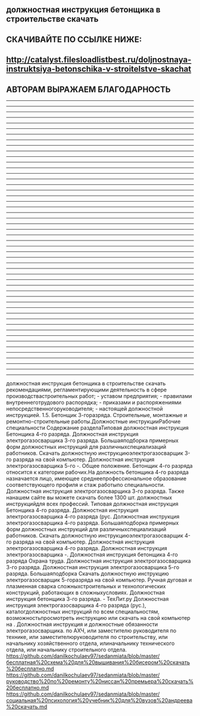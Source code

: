 должностная инструкция бетонщика в строительстве скачать
--------------------------------------------------
СКАЧИВАЙТЕ ПО ССЫЛКЕ НИЖЕ:
--------------------------------------------------
http://catalyst.filesloadlistbest.ru/doljnostnaya-instruktsiya-betonschika-v-stroitelstve-skachat
--------------------------------------------------
АВТОРАМ ВЫРАЖАЕМ БЛАГОДАРНОСТЬ
--------------------------------------------------
--------------------------------------------------
--------------------------------------------------
--------------------------------------------------
--------------------------------------------------
--------------------------------------------------
--------------------------------------------------
--------------------------------------------------
--------------------------------------------------
--------------------------------------------------
--------------------------------------------------
--------------------------------------------------
--------------------------------------------------
--------------------------------------------------
--------------------------------------------------
--------------------------------------------------
--------------------------------------------------
--------------------------------------------------
--------------------------------------------------
--------------------------------------------------
--------------------------------------------------
--------------------------------------------------
--------------------------------------------------
--------------------------------------------------
--------------------------------------------------
--------------------------------------------------
--------------------------------------------------
--------------------------------------------------
--------------------------------------------------
--------------------------------------------------
--------------------------------------------------
--------------------------------------------------
--------------------------------------------------
--------------------------------------------------
--------------------------------------------------
--------------------------------------------------
--------------------------------------------------
--------------------------------------------------
--------------------------------------------------
--------------------------------------------------
--------------------------------------------------
--------------------------------------------------
--------------------------------------------------
--------------------------------------------------
--------------------------------------------------
--------------------------------------------------
--------------------------------------------------
--------------------------------------------------
--------------------------------------------------
--------------------------------------------------
--------------------------------------------------
должностная инструкция бетонщика в строительстве скачать рекомендациями, регламентирующими деятельность в сфере производствастроительных работ; - уставом предприятия; - правилами внутреннеготрудового распорядка; - приказами и распоряжениями непосредственногоруководителя; - настоящей должностной инструкцией. 1.5. Бетонщик 3-горазряда. Строительные, монтажные и ремонтно-строительные работы.Должностные инструкцииРабочие специальности Содержание разделаТиповая должностная инструкция Бетонщика 4-го разряда. Должностная инструкция электрогазосварщика 3-го разряда. Большаяподборка примерных форм должностных инструкций для различныхспециализаций работников. Скачать должностную инструкциюэлектрогазосварщик 3-го разряда на свой компьютер. Должностная инструкция электрогазосварщика 5-го  -. Общее положение. Бетонщик 4-го разряда относится к категории рабочих.На должность бетонщика 4-го разряда назначается лицо, имеющее среднеепрофессиональное образование соответствующего профиля и стаж работыпо специальности. Должностная инструкция электрогазосварщика 3-го разряда. Также нанашем сайте вы можете скачать более 1300 шт. должностных инструкцийдля всех профессий. Типовая должностная инструкция Бетонщика 4-го разряда. Должностная инструкция электрогазосварщика 4-го разряда (рус. Должностная инструкция электрогазосварщика 4-го разряда. Большаяподборка примерных форм должностных инструкций для различныхспециализаций работников. Скачать должностную инструкциюэлектрогазосварщик 4-го разряда на свой компьютер. Должностная инструкция электрогазосварщика 4-го разряда. Должностная инструкция электрогазосварщика -. Должностная инструкция бетонщика 4-го разряда  Охрана труда. Должностная инструкция электрогазосварщика 3-го разряда. Должностная инструкция электрогазосварщика 5-го разряда. Большаяподборка  Скачать должностную инструкцию электрогазосварщик 5-горазряда на свой компьютер.  Ручная дуговая и плазменная сварка сложныхстроительных и технологических конструкций, работающих в сложныхусловиях. Должностная инструкция бетонщика 3-го разряда. - ТехЛит.ру
Должностная инструкция электрогазосварщика 4-го разряда (рус.), каталогдолжностных инструкций по всем специальностям, возможностьпросмотреть инструкцию или скачать на свой компьютер на . Должностная инструкция и должностные обязанности электрогазосварщика. по АХЧ, или заместителю руководителя по технике, или заместителюруководителя по строительству, или начальнику хозяйственного отдела, илиначальнику технического отдела, или начальнику строительного отдела.
https://github.com/danilkochulaev97/sedanmiata/blob/master/бесплатная%20схема%20для%20вышивания%20бисером%20скачать%20бесплатно.md
https://github.com/danilkochulaev97/sedanmiata/blob/master/руководство%20по%20ремонту%20ниссан%20премьера%20скачать%20бесплатно.md
https://github.com/danilkochulaev97/sedanmiata/blob/master/социальная%20психология%20учебник%20для%20вузов%20андреева%20скачать.md